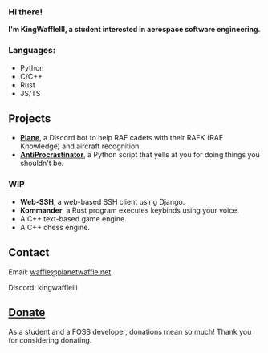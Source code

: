 ### Hi there!

**I'm KingWaffleIII, a student interested in aerospace software engineering.**

### Languages:
- Python
- C/C++
- Rust
- JS/TS

## Projects
- **[Plane](https://github.com/KingWaffleIII/Plane)**, a Discord bot to help RAF cadets with their RAFK (RAF Knowledge) and aircraft recognition.
- **[AntiProcrastinator](https://github.com/KingWaffleIII/AntiProcrastinator)**, a Python script that yells at you for doing things you shouldn't be.

### WIP
- **Web-SSH**, a web-based SSH client using Django.
- **Kommander**, a Rust program executes keybinds using your voice.
- A C++ text-based game engine.
- A C++ chess engine.

## Contact
Email: waffle@planetwaffle.net

Discord: kingwaffleiii

## [Donate](https://donate.stripe.com/9AQ29r8Wg21V5LWeUU)
As a student and a FOSS developer, donations mean so much! Thank you for considering donating.
